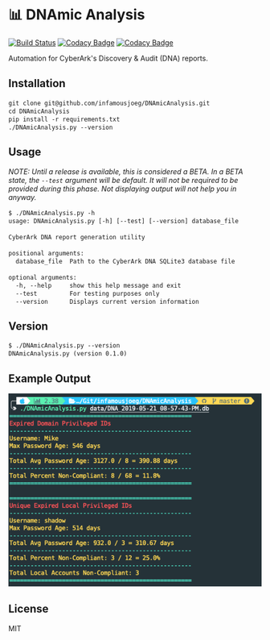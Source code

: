 # :bar_chart: DNAmic Analysis

[![Build Status](https://travis-ci.com/infamousjoeg/DNAmicAnalysis.svg?branch=master)](https://travis-ci.com/infamousjoeg/DNAmicAnalysis) [![Codacy Badge](https://api.codacy.com/project/badge/Grade/c3c0f19291884a5fb58199644618b420)](https://www.codacy.com/app/infamousjoeg/DNAmicAnalysis?utm_source=github.com&amp;utm_medium=referral&amp;utm_content=infamousjoeg/DNAmicAnalysis&amp;utm_campaign=Badge_Grade) [![Codacy Badge](https://api.codacy.com/project/badge/Coverage/c3c0f19291884a5fb58199644618b420)](https://www.codacy.com/app/infamousjoeg/DNAmicAnalysis?utm_source=github.com&utm_medium=referral&utm_content=infamousjoeg/DNAmicAnalysis&utm_campaign=Badge_Coverage)

Automation for CyberArk's Discovery & Audit (DNA) reports.

## Installation

```shell
git clone git@github.com/infamousjoeg/DNAmicAnalysis.git
cd DNAmicAnalysis
pip install -r requirements.txt
./DNAmicAnalysis.py --version
```

## Usage

_NOTE: Until a release is available, this is considered a BETA. In a BETA state, the `--test` argument will be default. It will not be required to be provided during this phase. Not displaying output will not help you in anyway._

```shell
$ ./DNAmicAnalysis.py -h
usage: DNAmicAnalysis.py [-h] [--test] [--version] database_file

CyberArk DNA report generation utility

positional arguments:
  database_file  Path to the CyberArk DNA SQLite3 database file

optional arguments:
  -h, --help     show this help message and exit
  --test         For testing purposes only
  --version      Displays current version information
```

## Version

```shell
$ ./DNAmicAnalysis.py --version
DNAmicAnalysis.py (version 0.1.0)
```

## Example Output

![](img/output.png)

## License

MIT
